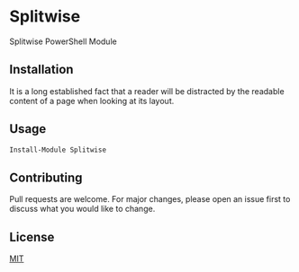 # Splitwise
Splitwise PowerShell Module

## Installation
It is a long established fact that a reader will be distracted by the readable content of a page when looking at its layout.

## Usage
```powershell
Install-Module Splitwise
```

## Contributing
Pull requests are welcome. For major changes, please open an issue first to discuss what you would like to change.

## License
[MIT](https://choosealicense.com/licenses/mit/)